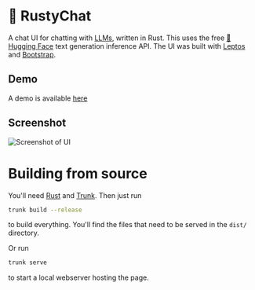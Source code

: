 # 🦀 RustyChat

A chat UI for chatting with [LLMs][1], written in Rust. This uses the free [🤗 Hugging Face][2] text generation inference API. The UI was built with [Leptos][3] and [Bootstrap][4].

## Demo

A demo is available [here][5]

## Screenshot

![Screenshot of UI](docs/screenshot.png)

# Building from source

You'll need [Rust][6] and [Trunk][7]. Then just run

```sh
trunk build --release
```

to build everything. You'll find the files that need to be served in the `dist/` directory.

Or run

```sh
trunk serve
```

to start a local webserver hosting the page.



[1]: https://en.wikipedia.org/wiki/Large_language_model
[2]: https://huggingface.co/
[3]: https://github.com/leptos-rs/leptos
[4]: https://getbootstrap.com/
[5]: https://rustychat.surge.sh/
[6]: https://rustup.rs/
[7]: https://trunkrs.dev/#install
